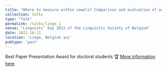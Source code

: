 ```yaml
---
title: "Where to measure within vowels? Comparison and evaluation of acoustic techniques for the selection of measurement points"
collection: talks
type: "Talk"
permalink: /talks/liege_1
venue: "Linguists’ Day 2022 of the Linguistic Society of Belgium"
date: 2022-10-21
location: 'Liège, Belgium 🇧🇪'
pubtype: 'past'
---
```

Best Paper Presentation Award for doctoral students 🏆
[More information here](https://sites.uclouvain.be/bkl-cbl/en/congress/linguists-day/linguists-day-2022/)
